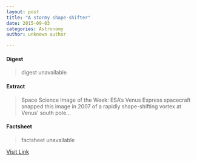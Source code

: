 ```yaml
---
layout: post
title: "A stormy shape-shifter"
date: 2015-09-03
categories: Astronomy
author: unknown author

---
```



#### Digest
>digest unavailable

#### Extract
>Space Science Image of the Week: ESA’s Venus Express spacecraft snapped this image in 2007 of a rapidly shape-shifting vortex at Venus’ south pole...

#### Factsheet
>factsheet unavailable

[Visit Link](http://www.esa.int/spaceinimages/Images/2015/01/Venus_Express_snaps_swirling_vortex)


